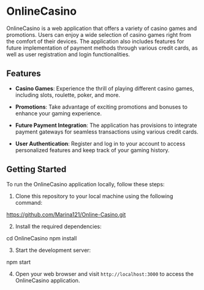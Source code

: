 # OnlineCasino

OnlineCasino is a web application that offers a variety of casino games and promotions. Users can enjoy a wide selection of casino games right from the comfort of their devices. The application also includes features for future implementation of payment methods through various credit cards, as well as user registration and login functionalities.

## Features

- **Casino Games**: Experience the thrill of playing different casino games, including slots, roulette, poker, and more.

- **Promotions**: Take advantage of exciting promotions and bonuses to enhance your gaming experience.

- **Future Payment Integration**: The application has provisions to integrate payment gateways for seamless transactions using various credit cards.

- **User Authentication**: Register and log in to your account to access personalized features and keep track of your gaming history.

## Getting Started

To run the OnlineCasino application locally, follow these steps:

1. Clone this repository to your local machine using the following command:

https://github.com/Marina121/Online-Casino.git

2. Install the required dependencies:

cd OnlineCasino
npm install

3. Start the development server:

npm start

4. Open your web browser and visit `http://localhost:3000` to access the OnlineCasino application.
